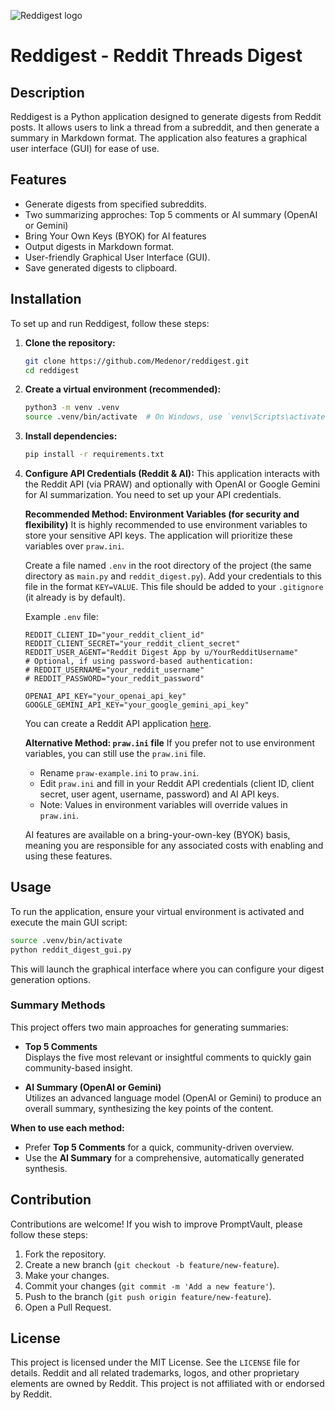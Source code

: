 ![Reddigest logo](https://repository-images.githubusercontent.com/1031369014/18acd53d-4fc0-43d0-9520-0b830c9040fb)

# Reddigest - Reddit Threads Digest

## Description
Reddigest is a Python application designed to generate digests from Reddit posts. It allows users to link a thread from a subreddit, and then generate a summary in Markdown format. The application also features a graphical user interface (GUI) for ease of use.

## Features
*   Generate digests from specified subreddits.
*   Two summarizing approches: Top 5 comments or AI summary (OpenAI or Gemini)
*   Bring Your Own Keys (BYOK) for AI features
*   Output digests in Markdown format.
*   User-friendly Graphical User Interface (GUI).
*   Save generated digests to clipboard.

## Installation

To set up and run Reddigest, follow these steps:

1.  **Clone the repository:**
    ```bash
    git clone https://github.com/Medenor/reddigest.git
    cd reddigest
    ```

2.  **Create a virtual environment (recommended):**
    ```bash
    python3 -m venv .venv
    source .venv/bin/activate  # On Windows, use `venv\Scripts\activate`
    ```

3.  **Install dependencies:**
    ```bash
    pip install -r requirements.txt
    ```

4.  **Configure API Credentials (Reddit & AI):**
    This application interacts with the Reddit API (via PRAW) and optionally with OpenAI or Google Gemini for AI summarization. You need to set up your API credentials.

    **Recommended Method: Environment Variables (for security and flexibility)**
    It is highly recommended to use environment variables to store your sensitive API keys. The application will prioritize these variables over `praw.ini`.

    Create a file named `.env` in the root directory of the project (the same directory as `main.py` and `reddit_digest.py`). Add your credentials to this file in the format `KEY=VALUE`. This file should be added to your `.gitignore` (it already is by default).

    Example `.env` file:
    ```
    REDDIT_CLIENT_ID="your_reddit_client_id"
    REDDIT_CLIENT_SECRET="your_reddit_client_secret"
    REDDIT_USER_AGENT="Reddit Digest App by u/YourRedditUsername"
    # Optional, if using password-based authentication:
    # REDDIT_USERNAME="your_reddit_username"
    # REDDIT_PASSWORD="your_reddit_password"

    OPENAI_API_KEY="your_openai_api_key"
    GOOGLE_GEMINI_API_KEY="your_google_gemini_api_key"
    ```
    You can create a Reddit API application [here](https://www.reddit.com/prefs/apps).

    **Alternative Method: `praw.ini` file**
    If you prefer not to use environment variables, you can still use the `praw.ini` file.
    *   Rename `praw-example.ini` to `praw.ini`.
    *   Edit `praw.ini` and fill in your Reddit API credentials (client ID, client secret, user agent, username, password) and AI API keys.
    *   Note: Values in environment variables will override values in `praw.ini`.

    AI features are available on a bring-your-own-key (BYOK) basis, meaning you are responsible for any associated costs with enabling and using these features.

## Usage

To run the application, ensure your virtual environment is activated and execute the main GUI script:

```bash
source .venv/bin/activate
python reddit_digest_gui.py
```

This will launch the graphical interface where you can configure your digest generation options.

### Summary Methods

This project offers two main approaches for generating summaries:

- **Top 5 Comments**  
  Displays the five most relevant or insightful comments to quickly gain community-based insight.

- **AI Summary (OpenAI or Gemini)**  
  Utilizes an advanced language model (OpenAI or Gemini) to produce an overall summary, synthesizing the key points of the content.

**When to use each method:**  
- Prefer **Top 5 Comments** for a quick, community-driven overview.  
- Use the **AI Summary** for a comprehensive, automatically generated synthesis.

## Contribution

Contributions are welcome! If you wish to improve PromptVault, please follow these steps:

1.  Fork the repository.
2.  Create a new branch (`git checkout -b feature/new-feature`).
3.  Make your changes.
4.  Commit your changes (`git commit -m 'Add a new feature'`).
5.  Push to the branch (`git push origin feature/new-feature`).
6.  Open a Pull Request.

## License

This project is licensed under the MIT License. See the `LICENSE` file for details.
Reddit and all related trademarks, logos, and other proprietary elements are owned by Reddit. This project is not affiliated with or endorsed by Reddit.
